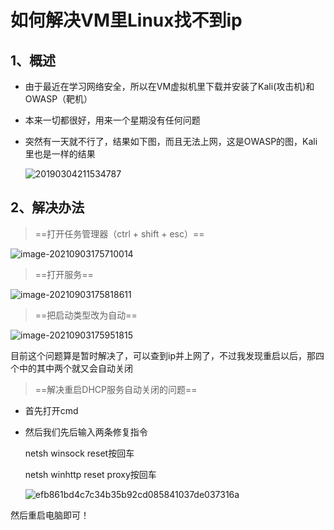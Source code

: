 # 如何解决VM里Linux找不到ip

## 1、概述

- 由于最近在学习网络安全，所以在VM虚拟机里下载并安装了Kali(攻击机)和OWASP（靶机）

- 本来一切都很好，用来一个星期没有任何问题

- 突然有一天就不行了，结果如下图，而且无法上网，这是OWASP的图，Kali里也是一样的结果

  ![20190304211534787](https://fafa-blog-img.oss-cn-beijing.aliyuncs.com/images/img/20210903175246.png)

## 2、解决办法

> ==打开任务管理器（ctrl + shift + esc）==

![image-20210903175710014](https://fafa-blog-img.oss-cn-beijing.aliyuncs.com/images/img/20210903175710.png)

> ==打开服务==

![image-20210903175818611](https://fafa-blog-img.oss-cn-beijing.aliyuncs.com/images/img/20210903175818.png)

> ==把启动类型改为自动==

![image-20210903175951815](https://fafa-blog-img.oss-cn-beijing.aliyuncs.com/images/img/20210903175951.png)

目前这个问题算是暂时解决了，可以查到ip并上网了，不过我发现重启以后，那四个中的其中两个就又会自动关闭

> ==解决重启DHCP服务自动关闭的问题==

- 首先打开cmd

- 然后我们先后输入两条修复指令

  netsh winsock reset按回车

  netsh winhttp reset proxy按回车

  ![efb861bd4c7c34b35b92cd085841037de037316a](https://fafa-blog-img.oss-cn-beijing.aliyuncs.com/images/img/20210903180437.jpg)

然后重启电脑即可！
